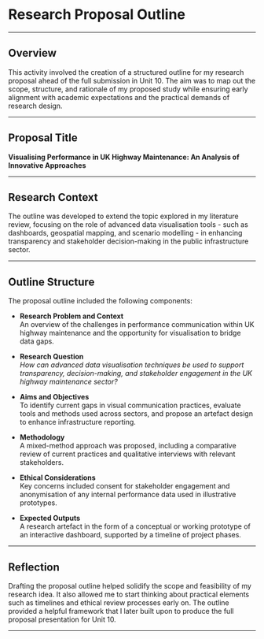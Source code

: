 # Research Proposal Outline

---

## Overview

This activity involved the creation of a structured outline for my research proposal ahead of the full submission in Unit 10. The aim was to map out the scope, structure, and rationale of my proposed study while ensuring early alignment with academic expectations and the practical demands of research design.

---

## Proposal Title

**Visualising Performance in UK Highway Maintenance: An Analysis of Innovative Approaches**

---

## Research Context

The outline was developed to extend the topic explored in my literature review, focusing on the role of advanced data visualisation tools - such as dashboards, geospatial mapping, and scenario modelling - in enhancing transparency and stakeholder decision-making in the public infrastructure sector.

---

## Outline Structure

The proposal outline included the following components:

- **Research Problem and Context**  
  An overview of the challenges in performance communication within UK highway maintenance and the opportunity for visualisation to bridge data gaps.

- **Research Question**  
  *How can advanced data visualisation techniques be used to support transparency, decision-making, and stakeholder engagement in the UK highway maintenance sector?*

- **Aims and Objectives**  
  To identify current gaps in visual communication practices, evaluate tools and methods used across sectors, and propose an artefact design to enhance infrastructure reporting.

- **Methodology**  
  A mixed-method approach was proposed, including a comparative review of current practices and qualitative interviews with relevant stakeholders.

- **Ethical Considerations**  
  Key concerns included consent for stakeholder engagement and anonymisation of any internal performance data used in illustrative prototypes.

- **Expected Outputs**  
  A research artefact in the form of a conceptual or working prototype of an interactive dashboard, supported by a timeline of project phases.

---

## Reflection

Drafting the proposal outline helped solidify the scope and feasibility of my research idea. It also allowed me to start thinking about practical elements such as timelines and ethical review processes early on. The outline provided a helpful framework that I later built upon to produce the full proposal presentation for Unit 10.

---
